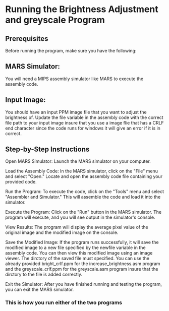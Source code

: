 # Running the Brightness Adjustment and greyscale Program
## Prerequisites
Before running the program, make sure you have the following:

## MARS Simulator: 
You will need a MIPS assembly simulator like MARS to execute the assembly code.

## Input Image: 
You should have an input PPM image file that you want to adjust the brightness of. Update the file variable in the assembly code with the correct file path to your input image insure that you use a image flie that has a CRLF end character since the code runs for windows it will give an error if it is in correct.

## Step-by-Step Instructions
Open MARS Simulator: Launch the MARS simulator on your computer.

Load the Assembly Code: In the MARS simulator, click on the "File" menu and select "Open." Locate and open the assembly code file containing your provided code.

Run the Program: To execute the code, click on the "Tools" menu and select "Assembler and Simulator." This will assemble the code and load it into the simulator.

Execute the Program: Click on the "Run" button in the MARS simulator. The program will execute, and you will see output in the simulator's console.

View Results: The program will display the average pixel value of the original image and the modified image on the console.

Save the Modified Image: If the program runs successfully, it will save the modified image to a new file specified by the newfile variable in the assembly code. You can then view this modified image using an image viewer. The dirctory of the saved file must specified. You can use the already provided bright_crlf.ppm for the increase_brightness.asm program and the greyscale_crlf.ppm for the greyscale.asm program insure that the dirctory to the file is added correctly.

Exit the Simulator: After you have finished running and testing the program, you can exit the MARS simulator.

### This is how you run either of the two programs 